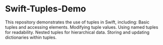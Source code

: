 # Swift-Tuples-Demo
This repository demonstrates the use of tuples in Swift, including:  Basic tuples and accessing elements. Modifying tuple values. Using named tuples for readability. Nested tuples for hierarchical data. Storing and updating dictionaries within tuples.
